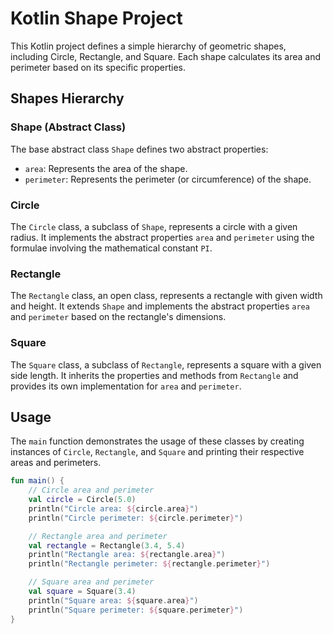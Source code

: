 # Kotlin Shape Project

This Kotlin project defines a simple hierarchy of geometric shapes, including Circle, Rectangle, and Square. Each shape calculates its area and perimeter based on its specific properties.

## Shapes Hierarchy

### Shape (Abstract Class)

The base abstract class `Shape` defines two abstract properties:

- `area`: Represents the area of the shape.
- `perimeter`: Represents the perimeter (or circumference) of the shape.

### Circle

The `Circle` class, a subclass of `Shape`, represents a circle with a given radius. It implements the abstract properties `area` and `perimeter` using the formulae involving the mathematical constant `PI`.

### Rectangle

The `Rectangle` class, an open class, represents a rectangle with given width and height. It extends `Shape` and implements the abstract properties `area` and `perimeter` based on the rectangle's dimensions.

### Square

The `Square` class, a subclass of `Rectangle`, represents a square with a given side length. It inherits the properties and methods from `Rectangle` and provides its own implementation for `area` and `perimeter`.

## Usage

The `main` function demonstrates the usage of these classes by creating instances of `Circle`, `Rectangle`, and `Square` and printing their respective areas and perimeters.

```kotlin
fun main() {
    // Circle area and perimeter
    val circle = Circle(5.0)
    println("Circle area: ${circle.area}")
    println("Circle perimeter: ${circle.perimeter}")

    // Rectangle area and perimeter
    val rectangle = Rectangle(3.4, 5.4)
    println("Rectangle area: ${rectangle.area}")
    println("Rectangle perimeter: ${rectangle.perimeter}")

    // Square area and perimeter
    val square = Square(3.4)
    println("Square area: ${square.area}")
    println("Square perimeter: ${square.perimeter}")
}

